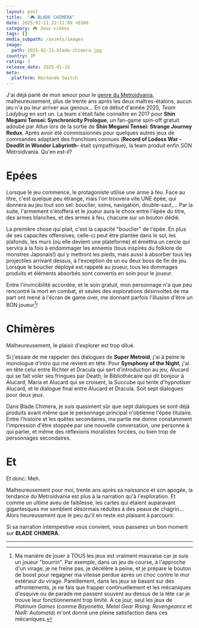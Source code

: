 ```yaml
---
layout: post
title:  "🎮 BLADE CHIMERA"
date: 2025-02-11 22:11:09 +0100
category: 🎮 Jeux vidéos
tags: []
media_subpath: /assets/images
image:
  path: 2025-02-11-blade-chimera.jpg
country: JP
rating: 3
release_date: 2025-01-16
meta:
  platform: Nintendo Switch
---
```


J'ai déjà parlé de mon amour pour le [genre du Metroidvania](/posts/aux-origines-de-castlevania-sotn/), malheureusement, plus de trente ans après les deux maîtres-étalons, aucun jeu n'a pu leur arriver aux genoux... En ce début d'année 2025, *Team Ladybug* en sort un. La team s'était faite connaître en 2017 pour **Shin Megami Tensei: Synchronicity Prologue**, un fan-game spin-off gratuit adoubé par *Atlus* lors de la sortie de **Shin Megami Tensei: Strange Journey Redux**. Après avoir été commissionnés pour quelques autres jeux de commandes adaptant des franchises connues (**Record of Lodoss War -Deedlit in Wonder Labyrinth-** était sympathique), la team produit enfin SON Metroidvania. Qu'en est-il?

# Epées

Lorsque le jeu commence, le protagoniste utilise une arme à feu. Face au titre, c'est quelque peu étrange, mais l'on trouvera vite UNE épée, qui donnera au jeu tout son sel: bouclier, soins, navigation, double-saut,... Par la suite, l'armement s'étoffera et le joueur aura le choix entre l'épée du titre, des armes blanches, et des armes à feu, chacune sur un bouton dédié.

La première chose qui plait, c'est la capacité "bouclier" de l'épée. En plus de ses capacités offensives, celle-ci peut être plantée dans le sol, les plafonds, les murs (où elle devient une plateforme) et émettra un cercle qui servira à la fois à endommager les ennemis (tous inspirés du folklore de monstres Japonais!) qui y mettront les pieds, mais aussi à absorber tous les projectiles arrivant dessus, à l'exception de un ou deux boss de fin de jeu. Lorsque le bouclier déployé est rappelé au joueur, tous les dommages produits et éléments absorbés sont convertis en soin pour le joueur.

Entre l'invincibilité accordée, et le soin gratuit, mon personnage n'a que peu rencontré la mort en combat, et seules des explorations désinvoltes de ma part ont mené à l'écran de game over, me donnant parfois l'illusion d'être un BON joueur[^1]!

# Chimères

Malheureusement, le plaisir d'explorer est trop dilué.

Si j'essaie de me rappeler des dialogues de **Super Metroid**, j'ai à peine le monologue d'intro qui me revient en tête. Pour **Symphony of the Night**, j'ai en tête celui entre Richter et Dracula qui sert d'introduction au jeu, Alucard qui se fait voler ses fringues par Death, le Bibliothécaire qui dit bonjour à Alucard, Maria et Alucard qui se croisent, la Succube qui tente d'hypnotiser Alucard, et le dialogue final entre Alucard et Dracula. Soit sept dialogues pour deux jeux.

Dans Blade Chimera, je suis quasiment sûr que sept dialogues se sont déjà produits avant même que le personnage principal n'obtienne l'épée titulaire. Entre l'histoire et les quêtes secondaires, ma partie me donne constamment l'impression d'être stoppée par une nouvelle conversation, une personne à qui parler, et même des réflexions moralistes forcées, ou bien trop de personnages secondaires.

# Et

Et donc: Meh.

Malheureusement pour moi, trente ans après sa naissance et son apogée, la tendance du Metroidvania est plus à la narration qu'à l'exploration. Et comme un ultime aveu de faiblesse, les cartes qui étaient auparavant gigantesques me semblent désormais réduites à des peaux de chagrin... Alors heureusement que le peu qu'il en reste est plaisant à parcourir.

Si sa narration intempestive vous convient, vous passerez un bon moment sur **BLADE CHIMERA**.

* * *
[^1]: Ma manière de jouer à TOUS les jeux est vraiment mauvaise car je suis un joueur "bourrin". Par exemple, dans un jeu de course, à l'approche d'un virage, je ne freine pas, je décélère à peine, et je prépare le bouton de boost pour regagner ma vitesse perdue après un choc contre le mur extérieur du virage. Pareillement, dans les jeux se basant sur des affrontements, je ne fais que frapper continuellement et les mécaniques d'esquive ou de parade me passent souvent au-dessus de la tête car je trouve leur fonctionnement trop limité. A ce jour, seul les jeux de *Platinum Games* (comme *Bayonetta*, *Metal Gear Rising: Revengeance* et *NieR: Automata*) m'ont donné une pleine satisfaction dans ces mécaniques.
